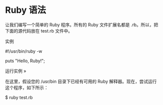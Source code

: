 # Ruby 语法

让我们编写一个简单的 Ruby 程序。所有的 Ruby 文件扩展名都是 .rb。所以，把下面的源代码放在 test.rb 文件中。

实例

\#!/usr/bin/ruby -w

puts "Hello, Ruby!";

运行实例 »

在这里，假设您的 /usr/bin 目录下已经有可用的 Ruby 解释器。现在，尝试运行这个程序，如下所示：

$ ruby test.rb



